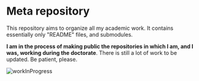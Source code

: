 # Meta repository

This repository aims to organize all my academic work. It contains essentially only "README" files, and submodules.

**I am in the process of making public the repositories in which I am, and I was, working during the doctorate**. There is still a lot of work to be updated. Be patient, please.

![workInProgress](./visual/images/enconstruccion.jpg)



